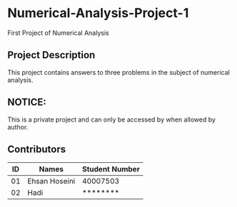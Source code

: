 # Numerical-Analysis-Project-1
First Project of Numerical Analysis


## Project Description
This project contains answers to three problems in the subject of numerical analysis. 

## NOTICE:
This is a private project and can only be accessed by when allowed by author.

## Contributors
| ID |     Names     | Student Number |
|----|---------------|----------------|
| 01 | Ehsan Hoseini |    40007503    |
| 02 | Hadi          |    ********    |
